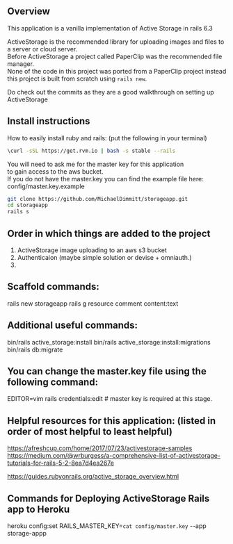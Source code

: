 ## Overview
This application is a vanilla implementation of Active Storage in rails 6.3

ActiveStorage is the recommended library for uploading images and files to a server or cloud server.
<br/>Before ActiveStorage a project called PaperClip was the recommended file manager.
<br/>None of the code in this project was ported from a PaperClip project instead this project is built from scratch using `rails new`.

Do check out the commits as they are a good walkthrough on setting up ActiveStorage

## Install instructions
How to easily install ruby and rails: (put the following in your terminal)
```bash
\curl -sSL https://get.rvm.io | bash -s stable --rails
```

You will need to ask me for the master key for this application 
<br/>to gain access to the aws bucket.
<br/>If you do not have the master.key you can find the example file here:
<br/>config/master.key.example

```bash
git clone https://github.com/MichaelDimmitt/storageapp.git
cd storageapp
rails s
```

## Order in which things are added to the project
1) ActiveStorage image uploading to an aws s3 bucket
2) Authenticaion (maybe simple solution or devise + omniauth.)
3) 

## Scaffold commands:
rails new storageapp
rails g resource comment content:text

## Additional useful commands:
bin/rails active_storage:install
bin/rails active_storage:install:migrations
bin/rails db:migrate

## You can change the master.key file using the following command:
EDITOR=vim rails credentials:edit # master key is required at this stage.

## Helpful resources for this application: (listed in order of most helpful to least helpful)
https://afreshcup.com/home/2017/07/23/activestorage-samples
https://medium.com/@wrburgess/a-comprehensive-list-of-activestorage-tutorials-for-rails-5-2-8ea7d4ea267e

https://guides.rubyonrails.org/active_storage_overview.html

## Commands for Deploying ActiveStorage Rails app to Heroku
heroku config:set RAILS_MASTER_KEY=`cat config/master.key` --app storage-appp
